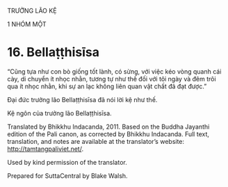 TRƯỞNG LÃO KỆ

1 NHÓM MỘT

# 16\. Bellaṭṭhisīsa

“Cũng tựa như con bò giống tốt lành, có sừng, với việc kéo vòng quanh cái cày, di chuyển ít nhọc nhằn, tương tự như thế đối với tôi ngày và đêm trôi qua ít nhọc nhằn, khi sự an lạc không liên quan vật chất đã đạt được.”

Đại đức trưởng lão Bellaṭṭhisīsa đã nói lời kệ như thế.

Kệ ngôn của trưởng lão Bellaṭṭhisīsa.

Translated by Bhikkhu Indacanda, 2011. Based on the Buddha Jayanthi edition of the Pali canon, as corrected by Bhikkhu Indacanda. Full text, translation, and notes are available at the translator’s website: http://tamtangpaliviet.net/.

Used by kind permission of the translator.

Prepared for SuttaCentral by Blake Walsh.